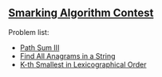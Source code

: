 <h2><a href="https://leetcode.com/contest/smarking-algorithm-contest/">Smarking Algorithm Contest</a></h2>
<p>
Problem list:
<ul>
<li><a href="./path_sum_iii.md">Path Sum III</a></li>
<li><a href="./find_all_anagrams_in_a_string.md">Find All Anagrams in a String</a></li>
<li><a href="./k-th_smallest_in_lexicographical_order.md">K-th Smallest in Lexicographical Order</a></li>
</ul>
</p>
